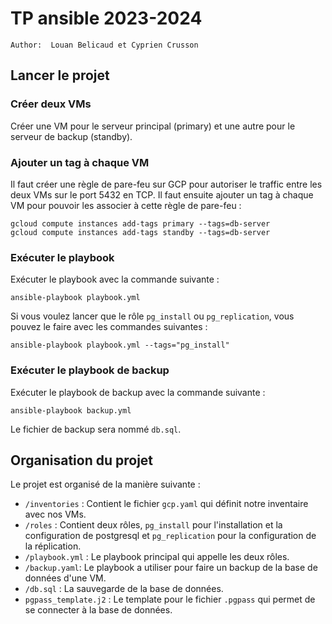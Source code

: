 # TP ansible 2023-2024
`Author:  Louan Belicaud et Cyprien Crusson`
## Lancer le projet
### Créer deux VMs
Créer une VM pour le serveur principal (primary) et une autre pour le serveur de backup (standby).
### Ajouter un tag à chaque VM
Il faut créer une règle de pare-feu sur GCP pour autoriser le traffic entre les deux VMs sur le port 5432 en TCP.
Il faut ensuite ajouter un tag à chaque VM pour pouvoir les associer à cette règle de pare-feu :
```
gcloud compute instances add-tags primary --tags=db-server
gcloud compute instances add-tags standby --tags=db-server
```
### Exécuter le playbook
Exécuter le playbook avec la commande suivante : 
```
ansible-playbook playbook.yml
```
Si vous voulez lancer que le rôle `pg_install` ou `pg_replication`, vous pouvez le faire avec les commandes suivantes :
```
ansible-playbook playbook.yml --tags="pg_install"
```
### Exécuter le playbook de backup
Exécuter le playbook de backup avec la commande suivante : 
```
ansible-playbook backup.yml
```
Le fichier de backup sera nommé `db.sql`.

## Organisation du projet
Le projet est organisé de la manière suivante :
- `/inventories` : Contient le fichier `gcp.yaml` qui définit notre inventaire avec nos VMs.
- `/roles` : Contient deux rôles, `pg_install` pour l'installation et la configuration de postgresql et `pg_replication` pour la configuration de la réplication.
- `/playbook.yml` : Le playbook principal qui appelle les deux rôles.
- `/backup.yaml`: Le playbook a utiliser pour faire un backup de la base de données d'une VM.
- `/db.sql` : La sauvegarde de la base de données.
- `pgpass_template.j2` : Le template pour le fichier `.pgpass` qui permet de se connecter à la base de données.

